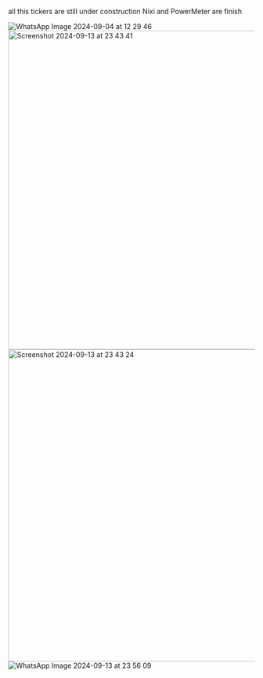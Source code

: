 all this tickers are still under construction Nixi and PowerMeter are finish


![WhatsApp Image 2024-09-04 at 12 29 46](https://github.com/user-attachments/assets/f38f0e19-5992-4b89-8a85-0d5a550f55ff)
<img width="650" alt="Screenshot 2024-09-13 at 23 43 41" src="https://github.com/user-attachments/assets/079a3a0b-7308-4bd0-bffb-ebb1af24b22a">
<img width="636" alt="Screenshot 2024-09-13 at 23 43 24" src="https://github.com/user-attachments/assets/b522987e-4e6a-4ccf-9623-748aed5e6237">
![WhatsApp Image 2024-09-13 at 23 56 09](https://github.com/user-attachments/assets/21a79d15-15de-4da2-b808-8e813e25d54e)
